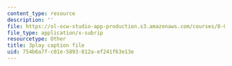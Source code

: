 ```yaml
---
content_type: resource
description: ''
file: https://ol-ocw-studio-app-production.s3.amazonaws.com/courses/8-01sc-classical-mechanics-fall-2016/754b6a7fc01e5893812aef241f63e13e_WwvDJqtHNBU.vtt
file_type: application/x-subrip
resourcetype: Other
title: 3play caption file
uid: 754b6a7f-c01e-5893-812a-ef241f63e13e
---
```

